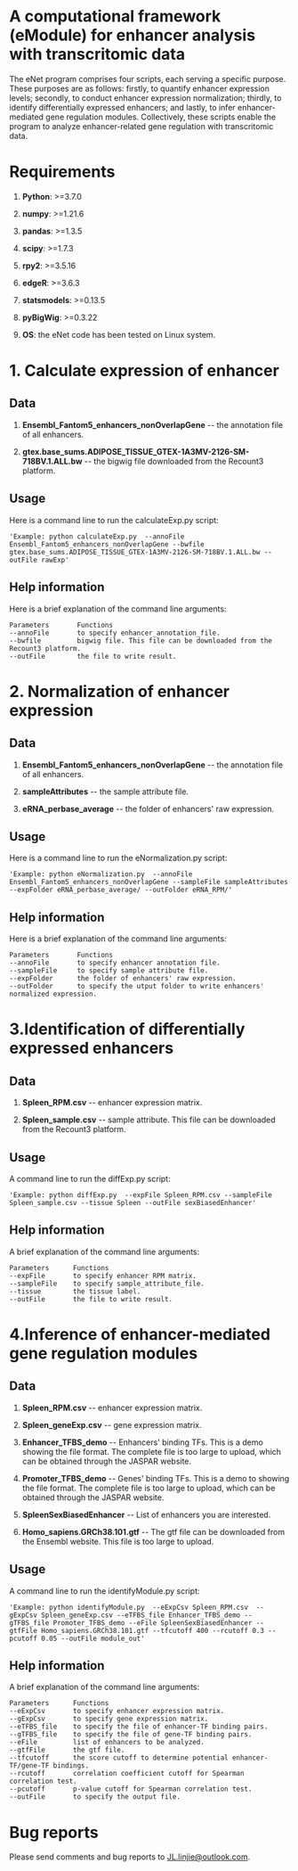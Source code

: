 # A computational framework (eModule) for enhancer analysis with transcritomic data

The eNet program comprises four scripts, each serving a specific purpose. These purposes are as follows: firstly, to quantify enhancer expression levels; secondly, to conduct enhancer expression normalization; thirdly, to identify differentially expressed enhancers; and lastly, to infer enhancer-mediated gene regulation modules. Collectively, these scripts enable the program to analyze enhancer-related gene regulation with transcritomic data.

# Requirements
1. **Python**: >=3.7.0

2. **numpy**: >=1.21.6

3. **pandas**: >=1.3.5

4. **scipy**: >=1.7.3

5. **rpy2**: >=3.5.16

6. **edgeR**: >=3.6.3

7. **statsmodels**: >=0.13.5

8. **pyBigWig**: >=0.3.22

9. **OS**: the eNet code has been tested on Linux system.


# 1. Calculate expression of enhancer

## Data
1. **Ensembl_Fantom5_enhancers_nonOverlapGene**  --  the annotation file of all enhancers.

2. **gtex.base_sums.ADIPOSE_TISSUE_GTEX-1A3MV-2126-SM-718BV.1.ALL.bw**  --  the bigwig file downloaded from the Recount3 platform.


## Usage
Here is a command line to run the calculateExp.py script:

```
'Example: python calculateExp.py  --annoFile Ensembl_Fantom5_enhancers_nonOverlapGene --bwfile gtex.base_sums.ADIPOSE_TISSUE_GTEX-1A3MV-2126-SM-718BV.1.ALL.bw --outFile rawExp'
```

## Help information
Here is a brief explanation of the command line arguments:

```
Parameters       Functions
--annoFile       to specify enhancer_annotation_file. 
--bwfile         bigwig file. This file can be downloaded from the Recount3 platform. 
--outFile        the file to write result.
```


# 2. Normalization of enhancer expression

## Data
1. **Ensembl_Fantom5_enhancers_nonOverlapGene**  --  the annotation file of all enhancers.

2. **sampleAttributes**  --  the sample attribute file.

3. **eRNA_perbase_average**  --  the folder of enhancers' raw expression.

## Usage
Here is a command line to run the eNormalization.py script:

```
'Example: python eNormalization.py  --annoFile Ensembl_Fantom5_enhancers_nonOverlapGene --sampleFile sampleAttributes --expFolder eRNA_perbase_average/ --outFolder eRNA_RPM/'
```

## Help information
Here is a brief explanation of the command line arguments:

```
Parameters       Functions
--annoFile       to specify enhancer annotation file. 
--sampleFile     to specify sample attribute file. 
--expFolder      the folder of enhancers' raw expression.
--outFolder      to specify the utput folder to write enhancers' normalized expression.
```


# 3.Identification of differentially expressed enhancers

## Data
1. **Spleen_RPM.csv**  --  enhancer expression matrix.

2. **Spleen_sample.csv**  --  sample attribute. This file can be downloaded from the Recount3 platform.

## Usage
A command line to run the diffExp.py script:

```
'Example: python diffExp.py  --expFile Spleen_RPM.csv --sampleFile Spleen_sample.csv --tissue Spleen --outFile sexBiasedEnhancer'
```

## Help information
A brief explanation of the command line arguments:

```
Parameters      Functions
--expFile       to specify enhancer RPM matrix. 
--sampleFile    to specify sample_attribute_file. 
--tissue        the tissue label.
--outFile       the file to write result.
```


# 4.Inference of enhancer-mediated gene regulation modules

## Data
1. **Spleen_RPM.csv**  --  enhancer expression matrix.

2. **Spleen_geneExp.csv**  --  gene expression matrix.

3. **Enhancer_TFBS_demo**  --  Enhancers' binding TFs. This is a demo showing the file format. The complete file is too large to upload, which can be obtained through the JASPAR website.

4. **Promoter_TFBS_demo**  --  Genes' binding TFs. This is a demo to showing the file format. The complete file is too large to upload, which can be obtained through the JASPAR website.

5. **SpleenSexBiasedEnhancer**  --  List of enhancers you are interested.

6.  **Homo_sapiens.GRCh38.101.gtf**  -- The gtf file can be downloaded from the Ensembl website. This file is too large to upload.

## Usage
A command line to run the identifyModule.py script:

```
'Example: python identifyModule.py  --eExpCsv Spleen_RPM.csv  --gExpCsv Spleen_geneExp.csv --eTFBS_file Enhancer_TFBS_demo --gTFBS_file Promoter_TFBS_demo --eFile SpleenSexBiasedEnhancer --gtfFile Homo_sapiens.GRCh38.101.gtf --tfcutoff 400 --rcutoff 0.3 --pcutoff 0.05 --outFile module_out'
```

## Help information
A brief explanation of the command line arguments:

```
Parameters      Functions
--eExpCsv       to specify enhancer expression matrix. 
--gExpCsv       to specify gene expression matrix. 
--eTFBS_file    to specify the file of enhancer-TF binding pairs.
--gTFBS_file    to specify the file of gene-TF binding pairs.
--eFile         list of enhancers to be analyzed.
--gtfFile       the gtf file.
--tfcutoff      the score cutoff to determine potential enhancer-TF/gene-TF bindings.
--rcutoff       correlation coefficient cutoff for Spearman correlation test.
--pcutoff       p-value cutoff for Spearman correlation test.
--outFile       to specify the output file.
```

# Bug reports
Please send comments and bug reports to JL.linjie@outlook.com.
